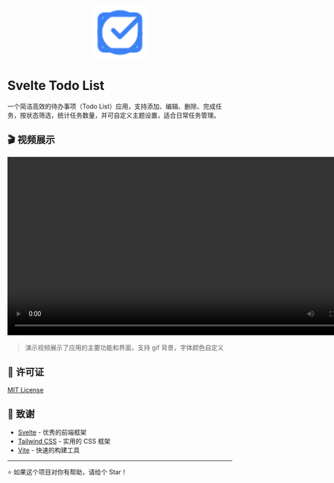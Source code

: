 <p align="center">
  <img src="public/todo-icon.svg" alt="Todo List" width="120">
</p>

# Svelte Todo List

一个简洁高效的待办事项（Todo List）应用，支持添加、编辑、删除、完成任务，按状态筛选，统计任务数量，并可自定义主题设置，适合日常任务管理。

## 🎬 视频展示

<video width="800" controls>
  <source src="public/todolistV.mp4" type="video/mp4">
  Your browser does not support the video tag.
</video>

> 演示视频展示了应用的主要功能和界面，支持 gif 背景，字体颜色自定义

## 📄 许可证

[MIT License](./LICENSE)

## 🙏 致谢

- [Svelte](https://svelte.dev/) - 优秀的前端框架
- [Tailwind CSS](https://tailwindcss.com/) - 实用的 CSS 框架
- [Vite](https://vitejs.dev/) - 快速的构建工具

---

⭐ 如果这个项目对你有帮助，请给个 Star！
